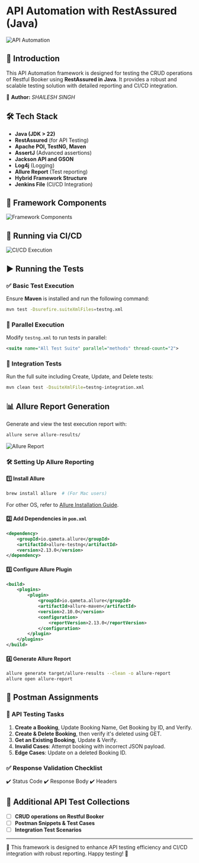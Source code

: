 # API Automation with RestAssured (Java)

![API Automation](https://github.com/PramodDutta/APIAutomationRestAssured/assets/1409610/69f398b3-8798-4fba-a091-3b1e321dcc7d)

## 🚀 Introduction
This API Automation framework is designed for testing the CRUD operations of Restful Booker using **RestAssured in Java**. It provides a robust and scalable testing solution with detailed reporting and CI/CD integration.

📌 **Author:** *SHAILESH SINGH*

## 🛠 Tech Stack
- **Java (JDK > 22)**
- **RestAssured** (for API Testing)
- **Apache POI, TestNG, Maven**
- **AssertJ** (Advanced assertions)
- **Jackson API and GSON**
- **Log4j** (Logging)
- **Allure Report** (Test reporting)
- **Hybrid Framework Structure**
- **Jenkins File** (CI/CD Integration)

## 📂 Framework Components
![Framework Components](https://github.com/PramodDutta/APIAutomationFramworkATB6x/assets/1409610/98bbc62d-7837-4bdc-900b-b214c675af6d)

## 🔄 Running via CI/CD
![CI/CD Execution](https://github.com/PramodDutta/APIAutomationRestAssured/assets/1409610/2d58bf82-0ffb-4fcb-a2d9-cf26920fa7b5)

## ▶️ Running the Tests

### ✅ Basic Test Execution
Ensure **Maven** is installed and run the following command:
```sh
mvn test -Dsurefire.suiteXmlFiles=testng.xml
```

### 🔀 Parallel Execution
Modify `testng.xml` to run tests in parallel:
```xml
<suite name="All Test Suite" parallel="methods" thread-count="2">
```

### 🔗 Integration Tests
Run the full suite including Create, Update, and Delete tests:
```sh
mvn clean test -DsuiteXmlFile=testng-integration.xml
```

## 📊 Allure Report Generation
Generate and view the test execution report with:
```sh
allure serve allure-results/
```
![Allure Report](https://github.com/PramodDutta/APIAutomationFramworkATB6x/assets/1409610/79ba2093-a1b7-4b36-ba16-9a6827af7afe)

### 🛠 Setting Up Allure Reporting
#### 1️⃣ Install Allure
```sh
brew install allure  # (For Mac users)
```
For other OS, refer to [Allure Installation Guide](https://docs.qameta.io/allure/).

#### 2️⃣ Add Dependencies in `pom.xml`
```xml
<dependency>
    <groupId>io.qameta.allure</groupId>
    <artifactId>allure-testng</artifactId>
    <version>2.13.0</version>
</dependency>
```

#### 3️⃣ Configure Allure Plugin
```xml
<build>
    <plugins>
        <plugin>
            <groupId>io.qameta.allure</groupId>
            <artifactId>allure-maven</artifactId>
            <version>2.10.0</version>
            <configuration>
                <reportVersion>2.13.0</reportVersion>
            </configuration>
        </plugin>
    </plugins>
</build>
```

#### 4️⃣ Generate Allure Report
```sh
allure generate target/allure-results --clean -o allure-report
allure open allure-report
```

## 📝 Postman Assignments
### 📌 API Testing Tasks
1. **Create a Booking**, Update Booking Name, Get Booking by ID, and Verify.
2. **Create & Delete Booking**, then verify it's deleted using GET.
3. **Get an Existing Booking**, Update & Verify.
4. **Invalid Cases**: Attempt booking with incorrect JSON payload.
5. **Edge Cases**: Update on a deleted Booking ID.

### ✅ Response Validation Checklist
✔️ Status Code
✔️ Response Body
✔️ Headers

## 📌 Additional API Test Collections
- [ ] **CRUD operations on Restful Booker**
- [ ] **Postman Snippets & Test Cases**
- [ ] **Integration Test Scenarios**

---
🎯 This framework is designed to enhance API testing efficiency and CI/CD integration with robust reporting. Happy testing! 🚀
